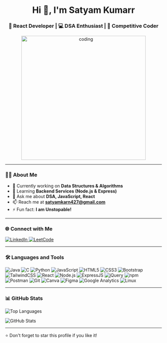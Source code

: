 <h1 align="center">Hi 👋, I'm Satyam Kumarr</h1>
<h3 align="center">🚀 React Developer | 💻 DSA Enthusiast | 🧠 Competitive Coder</h3>

<p align="center">
  <img src="https://firebasestorage.googleapis.com/v0/b/imageurl-d1144.appspot.com/o/b81c030a-32dc-4c23-a212-b7f1b6517933?alt=media&token=2ff81343-06bb-4ba5-bdb3-7dc377f0d672" alt="coding" width="400"/>
</p>

---

### 👨‍💻 About Me

- 🔭 Currently working on **Data Structures & Algorithms**
- 🌱 Learning **Backend Services (Node.js & Express)**
- 💬 Ask me about **DSA, JavaScript, React**
- 📫 Reach me at **satyamkarn427@gmail.com**
- ⚡ Fun fact: **I am Unstopable!**

---

### 🌐 Connect with Me

<p align="left">
  <a href="https://www.linkedin.com/in/satyam-kumar-a39b1125a/" target="_blank">
    <img src="https://img.shields.io/badge/LinkedIn-0077B5?style=for-the-badge&logo=linkedin&logoColor=white" alt="LinkedIn"/>
  </a>
  <a href="https://leetcode.com/u/SATYAM9089" target="_blank">
    <img src="https://img.shields.io/badge/LeetCode-FFA116?style=for-the-badge&logo=leetcode&logoColor=white" alt="LeetCode"/>
  </a>
</p>

---

### 🛠️ Languages and Tools

<p align="left">
  <img src="https://img.shields.io/badge/Java-ED8B00?style=for-the-badge&logo=java&logoColor=white" alt="Java"/>
  <img src="https://img.shields.io/badge/C-00599C?style=for-the-badge&logo=c&logoColor=white" alt="C"/>
  <img src="https://img.shields.io/badge/Python-3776AB?style=for-the-badge&logo=python&logoColor=white" alt="Python"/>
  <img src="https://img.shields.io/badge/JavaScript-F7DF1E?style=for-the-badge&logo=javascript&logoColor=black" alt="JavaScript"/>
  <img src="https://img.shields.io/badge/HTML5-E34F26?style=for-the-badge&logo=html5&logoColor=white" alt="HTML5"/>
  <img src="https://img.shields.io/badge/CSS3-1572B6?style=for-the-badge&logo=css3&logoColor=white" alt="CSS3"/>
  <img src="https://img.shields.io/badge/Bootstrap-7952B3?style=for-the-badge&logo=bootstrap&logoColor=white" alt="Bootstrap"/>
  <img src="https://img.shields.io/badge/TailwindCSS-38B2AC?style=for-the-badge&logo=tailwind-css&logoColor=white" alt="TailwindCSS"/>
  <img src="https://img.shields.io/badge/React-61DAFB?style=for-the-badge&logo=react&logoColor=black" alt="React"/>
  <img src="https://img.shields.io/badge/Node.js-339933?style=for-the-badge&logo=nodedotjs&logoColor=white" alt="Node.js"/>
  <img src="https://img.shields.io/badge/Express.js-000000?style=for-the-badge&logo=express&logoColor=white" alt="ExpressJS"/>
  <img src="https://img.shields.io/badge/jQuery-0769AD?style=for-the-badge&logo=jquery&logoColor=white" alt="jQuery"/>
  <img src="https://img.shields.io/badge/npm-CB3837?style=for-the-badge&logo=npm&logoColor=white" alt="npm"/>
  <img src="https://img.shields.io/badge/Postman-FF6C37?style=for-the-badge&logo=postman&logoColor=white" alt="Postman"/>
  <img src="https://img.shields.io/badge/Git-F05032?style=for-the-badge&logo=git&logoColor=white" alt="Git"/>
  <img src="https://img.shields.io/badge/Canva-00C4CC?style=for-the-badge&logo=canva&logoColor=white" alt="Canva"/>
  <img src="https://img.shields.io/badge/Figma-F24E1E?style=for-the-badge&logo=figma&logoColor=white" alt="Figma"/>
  <img src="https://img.shields.io/badge/Google%20Analytics-E37400?style=for-the-badge&logo=google-analytics&logoColor=white" alt="Google Analytics"/>
  <img src="https://img.shields.io/badge/Linux-FCC624?style=for-the-badge&logo=linux&logoColor=black" alt="Linux"/>
</p>

---

### 📊 GitHub Stats

<p align="left">
  <img src="https://github-readme-stats.vercel.app/api/top-langs/?username=satyamkarn123&layout=compact&theme=radical" alt="Top Languages"/>
</p>
<p align="left">
  <img src="https://github-readme-stats.vercel.app/api?username=satyamkarn123&show_icons=true&theme=tokyonight" alt="GitHub Stats"/>
</p>

---

⭐️ Don't forget to star this profile if you like it!
